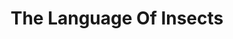 ---
layout: comic
title: The Language Of Insects
alt: Really I can speak a lot of animal languages.
image: firefly.png
comment: [{'date': '20th Mar 2019, 9:00 AM', 'username': 'bria', 'comment': 'Who is that mysterious yet strangely familiar character?  Why is my hair brown?  Am I wearing a SKIRT?  I&#039;ve been posting these comics for five years now!  But the truth is, I made comics even before then... yes there is an icrywhileusleep v 0.1, and this is a remake of one of them - https://icrywhileusleep.livejournal.com/20923.html - selected to be redrawn by my patrons (https://www.patreon.com/icrywhileusleep).  You can see that my drawing skill used to be EVEN WORSE!'}]
---